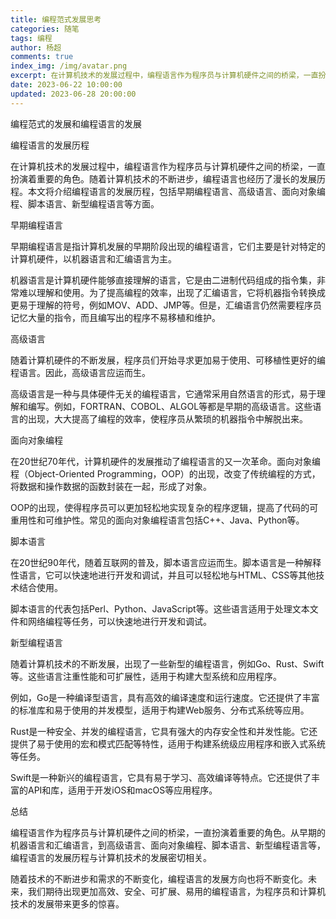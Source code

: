 ```yaml
---
title: 编程范式发展思考
categories: 随笔
tags: 编程
author: 杨超
comments: true
index_img: /img/avatar.png
excerpt: 在计算机技术的发展过程中，编程语言作为程序员与计算机硬件之间的桥梁，一直扮演着重要的角色。随着计算机技术的不断发展和进步，编程语言也在进行不断的发展，整体的趋势就是，原来的编程语言，更多的是人适应机器，到现在变成机器适应人。这个也导致编程的变得越来越容易。
date: 2023-06-22 10:00:00
updated: 2023-06-28 20:00:00
---
```



编程范式的发展和编程语言的发展

编程语言的发展历程

在计算机技术的发展过程中，编程语言作为程序员与计算机硬件之间的桥梁，一直扮演着重要的角色。随着计算机技术的不断进步，编程语言也经历了漫长的发展历程。本文将介绍编程语言的发展历程，包括早期编程语言、高级语言、面向对象编程、脚本语言、新型编程语言等方面。

早期编程语言

早期编程语言是指计算机发展的早期阶段出现的编程语言，它们主要是针对特定的计算机硬件，以机器语言和汇编语言为主。

机器语言是计算机硬件能够直接理解的语言，它是由二进制代码组成的指令集，非常难以理解和使用。为了提高编程的效率，出现了汇编语言，它将机器指令转换成更易于理解的符号，例如MOV、ADD、JMP等。但是，汇编语言仍然需要程序员记忆大量的指令，而且编写出的程序不易移植和维护。

高级语言

随着计算机硬件的不断发展，程序员们开始寻求更加易于使用、可移植性更好的编程语言。因此，高级语言应运而生。

高级语言是一种与具体硬件无关的编程语言，它通常采用自然语言的形式，易于理解和编写。例如，FORTRAN、COBOL、ALGOL等都是早期的高级语言。这些语言的出现，大大提高了编程的效率，使程序员从繁琐的机器指令中解脱出来。

面向对象编程

在20世纪70年代，计算机硬件的发展推动了编程语言的又一次革命。面向对象编程（Object-Oriented Programming，OOP）的出现，改变了传统编程的方式，将数据和操作数据的函数封装在一起，形成了对象。

OOP的出现，使得程序员可以更加轻松地实现复杂的程序逻辑，提高了代码的可重用性和可维护性。常见的面向对象编程语言包括C++、Java、Python等。

脚本语言

在20世纪90年代，随着互联网的普及，脚本语言应运而生。脚本语言是一种解释性语言，它可以快速地进行开发和调试，并且可以轻松地与HTML、CSS等其他技术结合使用。

脚本语言的代表包括Perl、Python、JavaScript等。这些语言适用于处理文本文件和网络编程等任务，可以快速地进行开发和调试。

新型编程语言

随着计算机技术的不断发展，出现了一些新型的编程语言，例如Go、Rust、Swift等。这些语言注重性能和可扩展性，适用于构建大型系统和应用程序。

例如，Go是一种编译型语言，具有高效的编译速度和运行速度。它还提供了丰富的标准库和易于使用的并发模型，适用于构建Web服务、分布式系统等应用。

Rust是一种安全、并发的编程语言，它具有强大的内存安全性和并发性能。它还提供了易于使用的宏和模式匹配等特性，适用于构建系统级应用程序和嵌入式系统等任务。

Swift是一种新兴的编程语言，它具有易于学习、高效编译等特点。它还提供了丰富的API和库，适用于开发iOS和macOS等应用程序。

总结

编程语言作为程序员与计算机硬件之间的桥梁，一直扮演着重要的角色。从早期的机器语言和汇编语言，到高级语言、面向对象编程、脚本语言、新型编程语言等，编程语言的发展历程与计算机技术的发展密切相关。

随着技术的不断进步和需求的不断变化，编程语言的发展方向也将不断变化。未来，我们期待出现更加高效、安全、可扩展、易用的编程语言，为程序员和计算机技术的发展带来更多的惊喜。